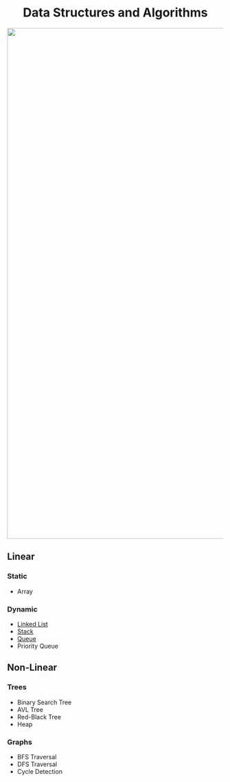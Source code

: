 <div align="center">
<h1>Data Structures and Algorithms</h1>
<img width="1188" alt="DSA banner" src="https://user-images.githubusercontent.com/64855541/135758397-513b4edf-a93f-477e-a78e-a80d7265bcd8.png">

  </div>
  
## Linear

### Static

<ul>
  <li>Array</li>
</ul>

### Dynamic

<ul>
  <li><a href="https://github.com/DenisaXXIV/data-structures/tree/master/list">Linked List</a> </li>
  <li><a href="https://github.com/DenisaXXIV/data-structures/tree/master/stack">Stack</a></li>
  <li><a href="https://github.com/DenisaXXIV/data-structures/tree/master/queue">Queue</a></li>
  <li>Priority Queue</li>
</ul>

## Non-Linear

### Trees

<ul>
  <li>Binary Search Tree</li>
  <li>AVL Tree</li>
  <li>Red-Black Tree</li>
  <li>Heap</li>
</ul>

### Graphs


<ul>
  <li>BFS Traversal</li>
  <li>DFS Traversal</li>
  <li>Cycle Detection</li>
</ul>
